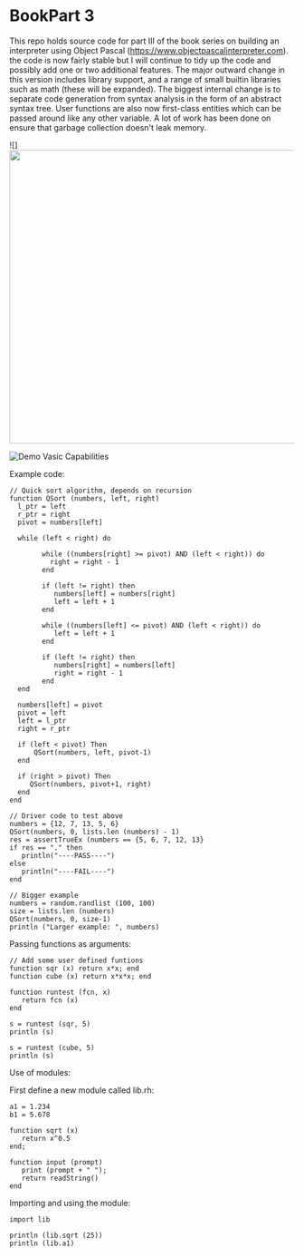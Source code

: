 # BookPart 3

This repo holds source code for part III of the book series on building an interpreter using Object Pascal (https://www.objectpascalinterpreter.com). the code is now fairly stable but I will continue to tidy up the code and possibly add one or two additional features. The major outward change in this version includes library support, and a range of small builtin libraries such as math (these will be expanded). The biggest internal change is to separate code generation from syntax analysis in the form of an abstract syntax tree. User functions are also now first-class entities which can be passed around like any other variable. A lot of work has been done on ensure that garbage collection doesn't leak memory. 

![]<img src="/Images/demo1.gif" width="914" height="518"/>

![Demo Vasic Capabilities](Images/demo1.gif)


Example code:

    
    // Quick sort algorithm, depends on recursion
    function QSort (numbers, left, right)
      l_ptr = left
      r_ptr = right
      pivot = numbers[left]

      while (left < right) do

            while ((numbers[right] >= pivot) AND (left < right)) do
              right = right - 1
            end

            if (left != right) then
               numbers[left] = numbers[right]
               left = left + 1
            end

            while ((numbers[left] <= pivot) AND (left < right)) do
               left = left + 1
            end

            if (left != right) then
               numbers[right] = numbers[left]
               right = right - 1
            end
      end

      numbers[left] = pivot
      pivot = left
      left = l_ptr
      right = r_ptr

      if (left < pivot) Then
          QSort(numbers, left, pivot-1)
      end

      if (right > pivot) Then
         QSort(numbers, pivot+1, right)
      end 
    end

    // Driver code to test above   
    numbers = {12, 7, 13, 5, 6}
    QSort(numbers, 0, lists.len (numbers) - 1) 
    res = assertTrueEx (numbers == {5, 6, 7, 12, 13}
    if res == "." then
       println("----PASS----")
    else
       println("----FAIL----")
    end

    // Bigger example
    numbers = random.randlist (100, 100)
    size = lists.len (numbers)
    QSort(numbers, 0, size-1)
    println ("Larger example: ", numbers)


Passing functions as arguments:

    // Add some user defined funtions
    function sqr (x) return x*x; end
    function cube (x) return x*x*x; end

    function runtest (fcn, x)
       return fcn (x)
    end

    s = runtest (sqr, 5)
    println (s)

    s = runtest (cube, 5)
    println (s)

Use of modules:

First define a new module called lib.rh:

    a1 = 1.234
    b1 = 5.678

    function sqrt (x)
       return x^0.5
    end;

    function input (prompt)
       print (prompt + " ");
       return readString()
    end
    
Importing and using the module:

    import lib

    println (lib.sqrt (25))
    println (lib.a1)
